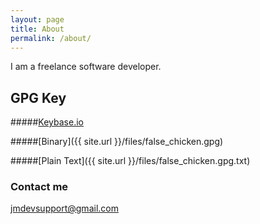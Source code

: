 ```yaml
---
layout: page
title: About
permalink: /about/
---
```


I am a freelance software developer. 

## GPG Key

#####[Keybase.io](https://keybase.io/falsechicken)

#####[Binary]({{ site.url }}/files/false_chicken.gpg)

#####[Plain Text]({{ site.url }}/files/false_chicken.gpg.txt)

### Contact me

[jmdevsupport@gmail.com](mailto:jmdevsupport@gmail.com)
